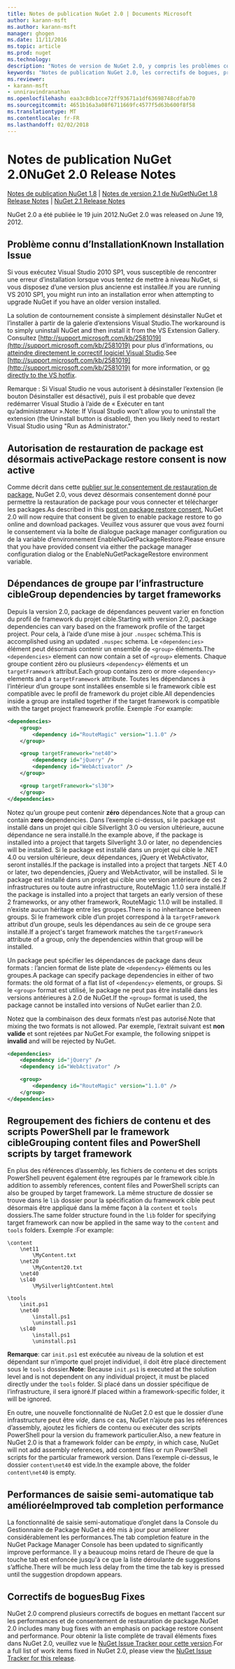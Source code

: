 ```yaml
---
title: Notes de publication NuGet 2.0 | Documents Microsoft
author: karann-msft
ms.author: karann-msft
manager: ghogen
ms.date: 11/11/2016
ms.topic: article
ms.prod: nuget
ms.technology: 
description: "Notes de version de NuGet 2.0, y compris les problèmes connus, les correctifs de bogues, les fonctionnalités ajoutées et dcr."
keywords: "Notes de publication NuGet 2.0, les correctifs de bogues, problèmes connus, ajouté des fonctionnalités, DCR"
ms.reviewer:
- karann-msft
- unniravindranathan
ms.openlocfilehash: eaa3c8db1cce72ff93671a1df63698748cdfab70
ms.sourcegitcommit: 4651b16a3a08f6711669fc4577f5d63b600f8f58
ms.translationtype: MT
ms.contentlocale: fr-FR
ms.lasthandoff: 02/02/2018
---
```

# <a name="nuget-20-release-notes"></a><span data-ttu-id="766ff-104">Notes de publication NuGet 2.0</span><span class="sxs-lookup"><span data-stu-id="766ff-104">NuGet 2.0 Release Notes</span></span>

<span data-ttu-id="766ff-105">[Notes de publication NuGet 1.8](../release-notes/nuget-1.8.md) | [Notes de version 2.1 de NuGet](../release-notes/nuget-2.1.md)</span><span class="sxs-lookup"><span data-stu-id="766ff-105">[NuGet 1.8 Release Notes](../release-notes/nuget-1.8.md) | [NuGet 2.1 Release Notes](../release-notes/nuget-2.1.md)</span></span>

<span data-ttu-id="766ff-106">NuGet 2.0 a été publiée le 19 juin 2012.</span><span class="sxs-lookup"><span data-stu-id="766ff-106">NuGet 2.0 was released on June 19, 2012.</span></span>

## <a name="known-installation-issue"></a><span data-ttu-id="766ff-107">Problème connu d’Installation</span><span class="sxs-lookup"><span data-stu-id="766ff-107">Known Installation Issue</span></span>
<span data-ttu-id="766ff-108">Si vous exécutez Visual Studio 2010 SP1, vous susceptible de rencontrer une erreur d’installation lorsque vous tentez de mettre à niveau NuGet, si vous disposez d’une version plus ancienne est installée.</span><span class="sxs-lookup"><span data-stu-id="766ff-108">If you are running VS 2010 SP1, you might run into an installation error when attempting to upgrade NuGet if you have an older version installed.</span></span>

<span data-ttu-id="766ff-109">La solution de contournement consiste à simplement désinstaller NuGet et l’installer à partir de la galerie d’extensions Visual Studio.</span><span class="sxs-lookup"><span data-stu-id="766ff-109">The workaround is to simply uninstall NuGet and then install it from the VS Extension Gallery.</span></span>  <span data-ttu-id="766ff-110">Consultez [http://support.microsoft.com/kb/2581019](http://support.microsoft.com/kb/2581019) pour plus d’informations, ou [atteindre directement le correctif logiciel Visual Studio](http://bit.ly/vsixcertfix).</span><span class="sxs-lookup"><span data-stu-id="766ff-110">See [http://support.microsoft.com/kb/2581019](http://support.microsoft.com/kb/2581019) for more information, or [go directly to the VS hotfix](http://bit.ly/vsixcertfix).</span></span>

<span data-ttu-id="766ff-111">Remarque : Si Visual Studio ne vous autorisent à désinstaller l’extension (le bouton Désinstaller est désactivé), puis il est probable que devez redémarrer Visual Studio à l’aide de « Exécuter en tant qu’administrateur ».</span><span class="sxs-lookup"><span data-stu-id="766ff-111">Note: If Visual Studio won't allow you to uninstall the extension (the Uninstall button is disabled), then you likely need to restart Visual Studio using "Run as Administrator."</span></span>

## <a name="package-restore-consent-is-now-active"></a><span data-ttu-id="766ff-112">Autorisation de restauration de package est désormais active</span><span class="sxs-lookup"><span data-stu-id="766ff-112">Package restore consent is now active</span></span>

<span data-ttu-id="766ff-113">Comme décrit dans cette [publier sur le consentement de restauration de package](http://blog.nuget.org/20120518/package-restore-and-consent.html), NuGet 2.0, vous devez désormais consentement donné pour permettre la restauration de package pour vous connecter et télécharger les packages.</span><span class="sxs-lookup"><span data-stu-id="766ff-113">As described in this [post on package restore consent](http://blog.nuget.org/20120518/package-restore-and-consent.html), NuGet 2.0 will now require that consent be given to enable package restore to go online and download packages.</span></span> <span data-ttu-id="766ff-114">Veuillez vous assurer que vous avez fourni le consentement via la boîte de dialogue package manager configuration ou de la variable d’environnement EnableNuGetPackageRestore.</span><span class="sxs-lookup"><span data-stu-id="766ff-114">Please ensure that you have provided consent via either the package manager configuration dialog or the EnableNuGetPackageRestore environment variable.</span></span>

## <a name="group-dependencies-by-target-frameworks"></a><span data-ttu-id="766ff-115">Dépendances de groupe par l’infrastructure cible</span><span class="sxs-lookup"><span data-stu-id="766ff-115">Group dependencies by target frameworks</span></span>

<span data-ttu-id="766ff-116">Depuis la version 2.0, package de dépendances peuvent varier en fonction du profil de framework du projet cible.</span><span class="sxs-lookup"><span data-stu-id="766ff-116">Starting with version 2.0, package dependencies can vary based on the framework profile of the target project.</span></span> <span data-ttu-id="766ff-117">Pour cela, à l’aide d’une mise à jour `.nuspec` schéma.</span><span class="sxs-lookup"><span data-stu-id="766ff-117">This is accomplished using an updated `.nuspec` schema.</span></span> <span data-ttu-id="766ff-118">Le `<dependencies>` élément peut désormais contenir un ensemble de `<group>` éléments.</span><span class="sxs-lookup"><span data-stu-id="766ff-118">The `<dependencies>` element can now contain a set of `<group>` elements.</span></span> <span data-ttu-id="766ff-119">Chaque groupe contient zéro ou plusieurs `<dependency>` éléments et un `targetFramework` attribut.</span><span class="sxs-lookup"><span data-stu-id="766ff-119">Each group contains zero or more `<dependency>` elements and a `targetFramework` attribute.</span></span> <span data-ttu-id="766ff-120">Toutes les dépendances à l’intérieur d’un groupe sont installées ensemble si le framework cible est compatible avec le profil de framework du projet cible.</span><span class="sxs-lookup"><span data-stu-id="766ff-120">All dependencies inside a group are installed together if the target framework is compatible with the target project framework profile.</span></span> <span data-ttu-id="766ff-121">Exemple :</span><span class="sxs-lookup"><span data-stu-id="766ff-121">For example:</span></span>

```xml
<dependencies>
    <group>
        <dependency id="RouteMagic" version="1.1.0" />
    </group>

    <group targetFramework="net40">
        <dependency id="jQuery" />
        <dependency id="WebActivator" />
    </group>

    <group targetFramework="sl30">
    </group>
</dependencies>
```

<span data-ttu-id="766ff-122">Notez qu’un groupe peut contenir **zéro** dépendances.</span><span class="sxs-lookup"><span data-stu-id="766ff-122">Note that a group can contain **zero** dependencies.</span></span> <span data-ttu-id="766ff-123">Dans l’exemple ci-dessus, si le package est installé dans un projet qui cible Silverlight 3.0 ou version ultérieure, aucune dépendance ne sera installé.</span><span class="sxs-lookup"><span data-stu-id="766ff-123">In the example above, if the package is installed into a project that targets Silverlight 3.0 or later, no dependencies will be installed.</span></span> <span data-ttu-id="766ff-124">Si le package est installé dans un projet qui cible le .NET 4.0 ou version ultérieure, deux dépendances, jQuery et WebActivator, seront installés.</span><span class="sxs-lookup"><span data-stu-id="766ff-124">If the package is installed into a project that targets .NET 4.0 or later, two dependencies, jQuery and WebActivator, will be installed.</span></span>  <span data-ttu-id="766ff-125">Si le package est installé dans un projet qui cible une version antérieure de ces 2 infrastructures ou toute autre infrastructure, RouteMagic 1.1.0 sera installé.</span><span class="sxs-lookup"><span data-stu-id="766ff-125">If the package is installed into a project that targets an early version of these 2 frameworks, or any other framework, RouteMagic 1.1.0 will be installed.</span></span> <span data-ttu-id="766ff-126">Il n’existe aucun héritage entre les groupes.</span><span class="sxs-lookup"><span data-stu-id="766ff-126">There is no inheritance between groups.</span></span> <span data-ttu-id="766ff-127">Si le framework cible d’un projet correspond à la `targetFramework` attribut d’un groupe, seuls les dépendances au sein de ce groupe sera installé.</span><span class="sxs-lookup"><span data-stu-id="766ff-127">If a project's target framework matches the `targetFramework` attribute of a group, only the dependencies within that group will be installed.</span></span>

<span data-ttu-id="766ff-128">Un package peut spécifier les dépendances de package dans deux formats : l’ancien format de liste plate de `<dependency>` éléments ou les groupes.</span><span class="sxs-lookup"><span data-stu-id="766ff-128">A package can specify package dependencies in either of two formats: the old format of a flat list of `<dependency>` elements, or groups.</span></span> <span data-ttu-id="766ff-129">Si le `<group>` format est utilisé, le package ne peut pas être installé dans les versions antérieures à 2.0 de NuGet.</span><span class="sxs-lookup"><span data-stu-id="766ff-129">If the `<group>` format is used, the package cannot be installed into versions of NuGet earlier than 2.0.</span></span>

<span data-ttu-id="766ff-130">Notez que la combinaison des deux formats n’est pas autorisé.</span><span class="sxs-lookup"><span data-stu-id="766ff-130">Note that mixing the two formats is not allowed.</span></span> <span data-ttu-id="766ff-131">Par exemple, l’extrait suivant est **non valide** et sont rejetées par NuGet.</span><span class="sxs-lookup"><span data-stu-id="766ff-131">For example, the following snippet is **invalid** and will be rejected by NuGet.</span></span>

```xml
<dependencies>
    <dependency id="jQuery" />
    <dependency id="WebActivator" />

    <group>
        <dependency id="RouteMagic" version="1.1.0" />
    </group>
</dependencies>
```

## <a name="grouping-content-files-and-powershell-scripts-by-target-framework"></a><span data-ttu-id="766ff-132">Regroupement des fichiers de contenu et des scripts PowerShell par le framework cible</span><span class="sxs-lookup"><span data-stu-id="766ff-132">Grouping content files and PowerShell scripts by target framework</span></span>

<span data-ttu-id="766ff-133">En plus des références d’assembly, les fichiers de contenu et des scripts PowerShell peuvent également être regroupés par le framework cible.</span><span class="sxs-lookup"><span data-stu-id="766ff-133">In addition to assembly references, content files and PowerShell scripts can also be grouped by target framework.</span></span> <span data-ttu-id="766ff-134">La même structure de dossier se trouve dans le `lib` dossier pour la spécification du framework cible peut désormais être appliqué dans la même façon à la `content` et `tools` dossiers.</span><span class="sxs-lookup"><span data-stu-id="766ff-134">The same folder structure found in the `lib` folder for specifying target framework can  now be applied in the same way to the `content` and `tools` folders.</span></span> <span data-ttu-id="766ff-135">Exemple :</span><span class="sxs-lookup"><span data-stu-id="766ff-135">For example:</span></span>

    \content
        \net11
            \MyContent.txt
        \net20
            \MyContent20.txt
        \net40
        \sl40
            \MySilverlightContent.html

    \tools
        \init.ps1
        \net40
            \install.ps1
            \uninstall.ps1
        \sl40
            \install.ps1
            \uninstall.ps1

<span data-ttu-id="766ff-136">**Remarque**: car `init.ps1` est exécutée au niveau de la solution et est dépendant sur n’importe quel projet individuel, il doit être placé directement sous le `tools` dossier.</span><span class="sxs-lookup"><span data-stu-id="766ff-136">**Note**: Because `init.ps1` is executed at the solution level and is not dependent on any individual project, it must be placed directly under the `tools` folder.</span></span> <span data-ttu-id="766ff-137">Si placé dans un dossier spécifique de l’infrastructure, il sera ignoré.</span><span class="sxs-lookup"><span data-stu-id="766ff-137">If placed within a framework-specific folder, it will be ignored.</span></span>

<span data-ttu-id="766ff-138">En outre, une nouvelle fonctionnalité de NuGet 2.0 est que le dossier d’une infrastructure peut être *vide*, dans ce cas, NuGet n’ajoute pas les références d’assembly, ajoutez les fichiers de contenu ou exécuter des scripts PowerShell pour la version du framework particulier.</span><span class="sxs-lookup"><span data-stu-id="766ff-138">Also, a new feature in NuGet 2.0 is that a framework folder can be *empty*, in which case, NuGet will not add assembly references, add content files or run  PowerShell scripts for the particular framework version.</span></span> <span data-ttu-id="766ff-139">Dans l’exemple ci-dessus, le dossier `content\net40` est vide.</span><span class="sxs-lookup"><span data-stu-id="766ff-139">In the example above, the folder `content\net40` is empty.</span></span>

## <a name="improved-tab-completion-performance"></a><span data-ttu-id="766ff-140">Performances de saisie semi-automatique tab améliorée</span><span class="sxs-lookup"><span data-stu-id="766ff-140">Improved tab completion performance</span></span>
<span data-ttu-id="766ff-141">La fonctionnalité de saisie semi-automatique d’onglet dans la Console du Gestionnaire de Package NuGet a été mis à jour pour améliorer considérablement les performances.</span><span class="sxs-lookup"><span data-stu-id="766ff-141">The tab completion feature in the NuGet Package Manager Console has been updated to significantly improve performance.</span></span> <span data-ttu-id="766ff-142">Il y a beaucoup moins retard de l’heure de que la touche tab est enfoncée jusqu'à ce que la liste déroulante de suggestions s’affiche.</span><span class="sxs-lookup"><span data-stu-id="766ff-142">There will be much less delay from the time the tab key is pressed until the suggestion dropdown appears.</span></span>

## <a name="bug-fixes"></a><span data-ttu-id="766ff-143">Correctifs de bogues</span><span class="sxs-lookup"><span data-stu-id="766ff-143">Bug Fixes</span></span>
<span data-ttu-id="766ff-144">NuGet 2.0 comprend plusieurs correctifs de bogues en mettant l’accent sur les performances et de consentement de restauration de package.</span><span class="sxs-lookup"><span data-stu-id="766ff-144">NuGet 2.0 includes many bug fixes with an emphasis on package restore consent and performance.</span></span>
<span data-ttu-id="766ff-145">Pour obtenir la liste complète de travail éléments fixes dans NuGet 2.0, veuillez vue le [NuGet Issue Tracker pour cette version](http://nuget.codeplex.com/workitem/list/advanced?keyword=&status=Closed&type=All&priority=All&release=NuGet%202.0&assignedTo=All&component=All&sortField=Votes&sortDirection=Descending&page=0).</span><span class="sxs-lookup"><span data-stu-id="766ff-145">For a full list of work items fixed in NuGet 2.0, please view the [NuGet Issue Tracker for this release](http://nuget.codeplex.com/workitem/list/advanced?keyword=&status=Closed&type=All&priority=All&release=NuGet%202.0&assignedTo=All&component=All&sortField=Votes&sortDirection=Descending&page=0).</span></span>
